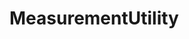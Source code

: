 <!---[![build and test](https://github.com/VRLAB-HSKL/MeasurementUtility/actions/workflows/BuildAndTest.yml/badge.svg)](https://github.com/VRLAB-HSKL/MeasurementUtility/actions/workflows/BuildAndTest.yml))
[![create gh-pages](https://github.com/VRLAB-HSKL/MeasurementUtility/actions/workflows/CreateGitHubPages.yml/badge.svg)](https://github.com/VRLAB-HSKL/MeasurementUtility/actions/workflows/CreateGitHubPages.yml)--->

# MeasurementUtility
